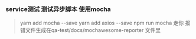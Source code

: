 ### service测试 测试异步脚本 使用mocha
> yarn add mocha --save
> yarn add axios --save
> npm run mocha 走你
> 报错文件生成在qa-test/docs/mochawesome-reporter 文件里
